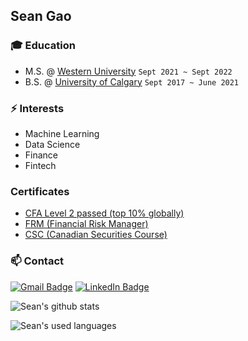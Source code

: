 ## Sean Gao

### :mortar_board: Education
- M.S. @ [Western University](https://uwo.ca) `Sept 2021 ~ Sept 2022`
- B.S. @ [University of Calgary](https://ucalgary.ca) `Sept 2017 ~ June 2021`

### ⚡ Interests
- Machine Learning
- Data Science
- Finance
- Fintech

### Certificates
- [CFA Level 2 passed (top 10% globally)](https://credentials.cfainstitute.org/f2b069e3-8785-4348-8299-ad6c590b5f56)
- [FRM (Financial Risk Manager)](https://my.garp.org/DigitalBadgeFRM?id=0035d00006hut1IAAQ)
- [CSC (Canadian Securities Course)](https://www.credly.com/badges/1bc4b3f6-1b65-473e-a704-db254ed9ef52/linked_in_profile)




### 📫 Contact 
[![Gmail Badge](https://img.shields.io/badge/Gmail-D14836?style=for-the-badge&logo=gmail&logoColor=white)](mailto:sean.gao1@outlook.com) [![LinkedIn Badge](https://img.shields.io/badge/linkedin-%230077B5.svg?&style=for-the-badge&logo=linkedin&logoColor=white)](https://www.linkedin.com/in/shuanggao5678/)

![Sean's github stats](https://github-readme-stats.vercel.app/api?username=seangao1&show_icons=true&theme=merko)

![Sean's used languages](https://github-readme-stats.vercel.app/api/top-langs/?username=seangao1&theme=merko)

